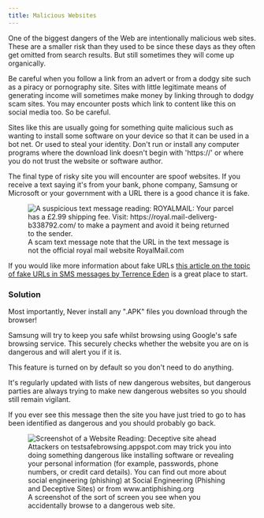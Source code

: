 ```yaml
---
title: Malicious Websites
---
```


One of the biggest dangers of the Web are intentionally malicious web sites. These are a smaller risk than they used to be since these days as they often get omitted from search results. But still sometimes they will come up organically.

Be careful when you follow a link from an advert or from a dodgy site such as a piracy or pornography site. Sites with little legitimate means of generating income will sometimes make money by linking through to dodgy scam sites. You may encounter posts which link to content like this on social media too. So be careful.

Sites like this are usually going for something quite malicious such as wanting to install some software on your device so that it can be used in a bot net. Or used to steal your identity. Don't run or install any computer programs where the download link doesn't begin with 'https://' or where you do not trust the website or software author.

The final type of risky site you will encounter are spoof websites. If you receive a text saying it's from your bank, phone company, Samsung or Microsoft or your government with a URL there is a good chance it is fake. 

<figure><img alt="A suspicious text message reading: ROYALMAIL: Your parcel has a £2.99 shipping fee. Visit: https://royal.maiI-deliverg-b338792.com/ to make a payment and avoid it being returned to the sender." src="{{ "/assets/en/scamsms.png" | relative_url }}"><figcaption>A scam text message note that the URL in the text message is not the official royal mail website RoyalMail.com</figcaption></figure>

If you would like more information about fake URLs [this article on the topic of fake URLs in SMS messages by Terrence Eden](https://shkspr.mobi/blog/2020/01/scammers-registering-date-based-domain-names/) is a great place to start.

### Solution

Most importantly, Never install any ".APK" files you download through the browser!

Samsung will try to keep you safe whilst browsing using Google's safe browsing service. This securely checks whether the website you are on is dangerous and will alert you if it is.

This feature is turned on by default so you don't need to do anything.

It's regularly updated with lists of new dangerous websites, but dangerous parties are always trying to make new dangerous websites so you should still remain vigilant.

If you ever see this message then the site you have just tried to go to has been identified as dangerous and you should probably go back.

<figure>
<img alt="Screenshot of a Website Reading: Deceptive site ahead Attackers on testsafebrowsing.appspot.com may trick you into doing something dangerous like installing software or revealing your personal information (for example, passwords, phone numbers, or credit card details). 
You can find out more about social engineering (phishing) at Social Engineering (Phishing  and Deceptive Sites) or from www.antiphishing.org" src="{{ "/assets/en/deceptive.png" | relative_url }}">
<figcaption>A screenshot of the sort of screen you see when you accidentally browse to a dangerous web site.</figcaption></figure>